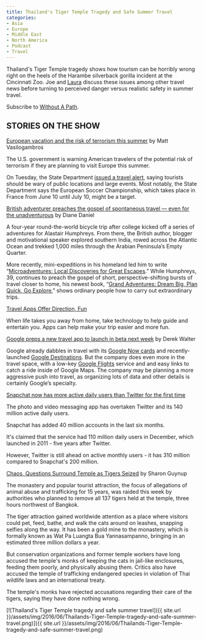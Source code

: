 ```yaml
---
title: Thailand's Tiger Temple Tragedy and Safe Summer Travel
categories:
- Asia
- Europe
- Middle East
- North America
- Podcast
- Travel
---
```


Thailand's Tiger Temple tragedy shows how tourism can be horribly wrong right on the heels of the Harambe silverback gorilla incident at the Cincinnati Zoo. Joe and [Laura](http://farflungtravels.com) discuss these issues among other travel news before turning to perceived danger versus realistic safety in summer travel.

Subscribe to [Without A Path](https://itunes.apple.com/us/podcast/without-a-path/id1037475413?l=es&mt=2).<!-- more -->

## STORIES ON THE SHOW

[European vacation and the risk of terrorism this summer](http://www.theatlantic.com/news/archive/2016/05/european-travel-risk/484988/) by Matt Vasilogambros

The U.S. government is warning American travelers of the potential risk of terrorism if they are planning to visit Europe this summer.

On Tuesday, the State Department [issued a travel alert](https://travel.state.gov/content/passports/en/alertswarnings/europe-travel-alert.html), saying tourists should be wary of public locations and large events. Most notably, the State Department says the European Soccer Championship, which takes place in France from June 10 until July 10, might be a target.

[British adventurer preaches the gospel of spontaneous travel — even for the unadventurous](https://www.washingtonpost.com/lifestyle/travel/british-adventurer-preaches-the-gospel-of-spontaneous-travel--even-for-the-unadventurous/2016/06/02/2a15131e-22c6-11e6-9e7f-57890b612299_story.html) by Diane Daniel

A four-year round-the-world bicycle trip after college kicked off a series of adventures for Alastair Humphreys. From there, the British author, blogger and motivational speaker explored southern India, rowed across the Atlantic Ocean and trekked 1,000 miles through the Arabian Peninsula’s Empty Quarter.

More recently, mini-expeditions in his homeland led him to write “[Microadventures: Local Discoveries for Great Escapes](http://www.amazon.com/gp/product/0007548036?ie=UTF8&camp=1789&creativeASIN=0007548036&linkCode=xm2&tag=slatmaga-20).” While Humphreys, 39, continues to preach the gospel of short, perspective-shifting bursts of travel closer to home, his newest book, “[Grand Adventures: Dream Big, Plan Quick, Go Explore](http://www.amazon.com/gp/product/0008129347?ie=UTF8&camp=1789&creativeASIN=0008129347&linkCode=xm2&tag=slatmaga-20),” shows ordinary people how to carry out extraordinary trips.

[Travel Apps Offer Direction, Fun](http://learningenglish.voanews.com/a/travel-apps/3356673.html)

When life takes you away from home, take technology to help guide and entertain you. Apps can help make your trip easier and more fun.

[Google preps a new travel app to launch in beta next week](http://www.greenbot.com/article/3060244/android/google-preps-a-new-travel-app-to-launch-in-beta-next-week.html) by Derek Walter

Google already dabbles in travel with its [Google Now cards](http://www.greenbot.com/article/2151890/how-to-make-google-now-your-best-travel-buddy.html) and recently-launched [Google Destinations](https://googleblog.blogspot.com/2016/03/new-ways-to-plan-your-vacation-while-on.html). But the company does even more in the travel space, with a low-key [Google Flights](http://flights.google.com/) service and and easy links to catch a ride inside of Google Maps. The company may be planning a more aggressive push into travel, as organizing lots of data and other details is certainly Google’s specialty.

[Snapchat now has more active daily users than Twitter for the first time](http://www.bbc.co.uk/newsbeat/article/36443388/snapchat-now-has-more-active-daily-users-than-twitter-for-the-first-time)

The photo and video messaging app has overtaken Twitter and its 140 million active daily users.

Snapchat has added 40 million accounts in the last six months.

It's claimed that the service had 110 million daily users in December, which launched in 2011 - five years after Twitter.

However, Twitter is still ahead on active monthly users - it has 310 million compared to Snapchat's 200 million.

[Chaos, Questions Surround Temple as Tigers Seized](http://news.nationalgeographic.com/2016/06/tiger-temple-thailand-wildlife-trafficking-buddhism/) by Sharon Guynup

The monastery and popular tourist attraction, the focus of allegations of animal abuse and trafficking for 15 years, was raided this week by authorities who planned to remove all 137 tigers held at the temple, three hours northwest of Bangkok.

The tiger attraction gained worldwide attention as a place where visitors could pet, feed, bathe, and walk the cats around on leashes, snapping selfies along the way. It has been a gold mine to the monastery, which is formally known as Wat Pa Luangta Bua Yannasampanno, bringing in an estimated three million dollars a year.

But conservation organizations and former temple workers have long accused the temple's monks of keeping the cats in jail-like enclosures, feeding them poorly, and physically abusing them. Critics also have accused the temple of trafficking endangered species in violation of Thai wildlife laws and an international treaty.

The temple's monks have rejected accusations regarding their care of the tigers, saying they have done nothing wrong.

[![Thailand's Tiger Temple tragedy and safe summer travel]({{ site.url }}/assets/img/2016/06/Thailands-Tiger-Temple-tragedy-and-safe-summer-travel.png)]({{ site.url }}/assets/img/2016/06/Thailands-Tiger-Temple-tragedy-and-safe-summer-travel.png)

